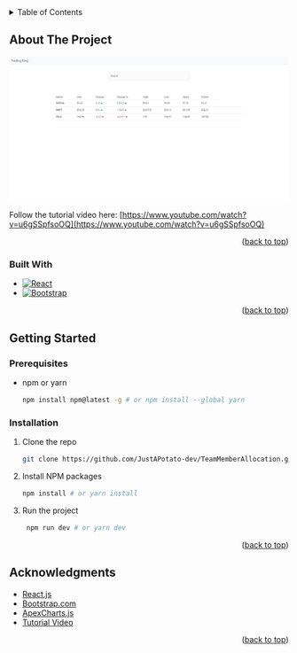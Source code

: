 <!-- TABLE OF CONTENTS -->
<details>
  <summary>Table of Contents</summary>
  <ol>
    <li>
      <a href="#about-the-project">About The Project</a>
      <ul>
        <li><a href="#built-with">Built With</a></li>
      </ul>
    </li>
    <li>
      <a href="#getting-started">Getting Started</a>
      <ul>
        <li><a href="#prerequisites">Prerequisites</a></li>
        <li><a href="#installation">Installation</a></li>
      </ul>
    </li>
    <li><a href="#acknowledgments">Acknowledgments</a></li>
  </ol>
</details>

<!-- ABOUT THE PROJECT -->

## About The Project

![TradingKing Screen Shot][product-screenshot]

Follow the tutorial video here: [https://www.youtube.com/watch?v=u6gSSpfsoOQ](https://www.youtube.com/watch?v=u6gSSpfsoOQ)

<p align="right">(<a href="#readme-top">back to top</a>)</p>

### Built With

- [![React][react.js]][react-url]
- [![Bootstrap][bootstrap.com]][bootstrap-url]

<p align="right">(<a href="#readme-top">back to top</a>)</p>

<!-- GETTING STARTED -->

## Getting Started

### Prerequisites

- npm or yarn
  ```sh
  npm install npm@latest -g # or npm install --global yarn
  ```

### Installation

1. Clone the repo
   ```sh
   git clone https://github.com/JustAPotato-dev/TeamMemberAllocation.git
   ```
2. Install NPM packages
   ```sh
   npm install # or yarn install
   ```
3. Run the project
   ```sh
    npm run dev # or yarn dev
   ```

<p align="right">(<a href="#readme-top">back to top</a>)</p>

## Acknowledgments

- [React.js](https://reactjs.org/)
- [Bootstrap.com](https://getbootstrap.com/)
- [ApexCharts.js](https://apexcharts.com/)
- [Tutorial Video](https://www.youtube.com/watch?v=u6gSSpfsoOQ)

<p align="right">(<a href="#readme-top">back to top</a>)</p>

<!-- MARKDOWN LINKS & IMAGES -->
<!-- https://www.markdownguide.org/basic-syntax/#reference-style-links -->

[product-screenshot]: images/screenshot.jpg
[react.js]: https://img.shields.io/badge/React-20232A?style=for-the-badge&logo=react&logoColor=61DAFB
[react-url]: https://reactjs.org/
[bootstrap.com]: https://img.shields.io/badge/Bootstrap-563D7C?style=for-the-badge&logo=bootstrap&logoColor=white
[bootstrap-url]: https://getbootstrap.com
